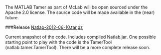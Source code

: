 The MATLAB Tamer as part of McLab will be open sourced under the Apache 2.0 license. The source code will be made available in the (near) future.

###Release
[Natlab-2012-06-10.tar.gz](http://www.sable.mcgill.ca/mclab/src/natlab/Natlab.jar)

Current snapshot of the code. Includes compiled Natlab.jar. One possible
starting point to play with the code is the TamerTool (natlab.tamer.TamerTool).
There will be a more complete release soon.
